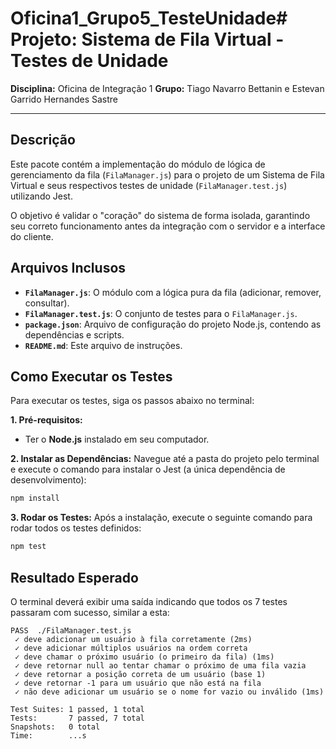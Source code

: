 # Oficina1_Grupo5_TesteUnidade# Projeto: Sistema de Fila Virtual - Testes de Unidade

**Disciplina:** Oficina de Integração 1 
**Grupo:** Tiago Navarro Bettanin e Estevan Garrido Hernandes Sastre

---

## Descrição

Este pacote contém a implementação do módulo de lógica de gerenciamento da fila (`FilaManager.js`) para o projeto de um Sistema de Fila Virtual e seus respectivos testes de unidade (`FilaManager.test.js`) utilizando Jest. 

O objetivo é validar o "coração" do sistema de forma isolada, garantindo seu correto funcionamento antes da integração com o servidor e a interface do cliente.

## Arquivos Inclusos

- **`FilaManager.js`**: O módulo com a lógica pura da fila (adicionar, remover, consultar).
- **`FilaManager.test.js`**: O conjunto de testes para o `FilaManager.js`.
- **`package.json`**: Arquivo de configuração do projeto Node.js, contendo as dependências e scripts.
- **`README.md`**: Este arquivo de instruções.

## Como Executar os Testes

Para executar os testes, siga os passos abaixo no terminal:

**1. Pré-requisitos:**
   - Ter o **Node.js** instalado em seu computador.

**2. Instalar as Dependências:**
   Navegue até a pasta do projeto pelo terminal e execute o comando para instalar o Jest (a única dependência de desenvolvimento):
   ```bash
   npm install
   ```

**3. Rodar os Testes:**
   Após a instalação, execute o seguinte comando para rodar todos os testes definidos:
   ```bash
   npm test
   ```

## Resultado Esperado

O terminal deverá exibir uma saída indicando que todos os 7 testes passaram com sucesso, similar a esta:

```
PASS  ./FilaManager.test.js
 ✓ deve adicionar um usuário à fila corretamente (2ms)
 ✓ deve adicionar múltiplos usuários na ordem correta
 ✓ deve chamar o próximo usuário (o primeiro da fila) (1ms)
 ✓ deve retornar null ao tentar chamar o próximo de uma fila vazia
 ✓ deve retornar a posição correta de um usuário (base 1)
 ✓ deve retornar -1 para um usuário que não está na fila
 ✓ não deve adicionar um usuário se o nome for vazio ou inválido (1ms)

Test Suites: 1 passed, 1 total
Tests:       7 passed, 7 total
Snapshots:   0 total
Time:        ...s
```